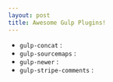 ```yaml
---
layout: post
title: Awesome Gulp Plugins!
---
```


- `gulp-concat` :
- `gulp-sourcemaps` :
- `gulp-newer` :
- `gulp-stripe-comments` :
